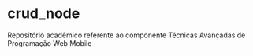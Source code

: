 # crud_node
Repositório acadêmico referente ao componente Técnicas Avançadas de Programação Web Mobile
